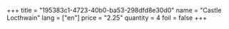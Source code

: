 +++
title = "195383c1-4723-40b0-ba53-298dfd8e30d0"
name = "Castle Locthwain"
lang = ["en"]
price = "2.25"
quantity = 4
foil = false
+++
